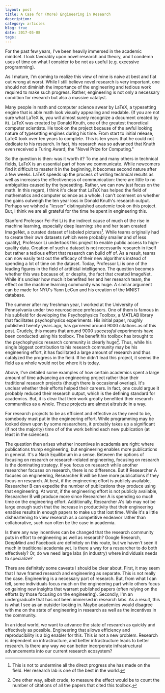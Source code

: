 ```yaml
---
layout: post
title: A Case for (More) Engineering in Research
description: 
category: articles
blog: true
date: 2017-05-08
tags: 
---
```


For the past few years, I've been heavily immersed in the academic mindset. I look favorably upon novel research and theory, and I condemn uses of time on what I consider to be not as useful (e.g. excessive programming).

As I mature, I'm coming to realize this view of mine is naive at best and flat out wrong at worst. While I still believe novel research is very important, one should not diminish the importance of the engineering and tedious work required to make such progress. Rather, engineering is not only a necessary condition for research but also a massive catalyst.

Many people in math and computer science swear by LaTeX, a typesetting engine that is able math look visually appealing and readable. (If you are not sure what LaTeX is, you will almost surely recognize a document created by it). LaTeX was created by Donald Knuth, one of the greatest theoretical computer scientists. He took on the project because of the awful looking nature of typesetting engines during his time. From start to initial release, LaTeX took over ten years to complete. This is ten years that he could not dedicate to his research. In fact, his research was so advanced that Knuth even received a Turing Award, the "Novel Prize for Computing."

So the question is then: was it worth it? To me and many others in technical fields, LaTeX is an essential part of how we communicate. While newcomers find it difficult to master it in the beginning, it becomes second nature after a few weeks. LaTeX speeds up the process of writing technical results as well as increases the effectiveness of communication: there are little to no ambiguities caused by the typesetting. Rather, we can now just focus on the math. In this regard, I think it's clear that LaTeX has helped the field of mathematics and computer science as a whole. I can't comment on whether the gains outweigh the ten year loss in Donald Knuth's research output. Perhaps we wished a "lesser" distinguished academic took on this project. But, I think we are all grateful for the time he spent in engineering this.

Stanford Professor Fei-Fei Li is the indirect cause of much of the rise in machine learning, especially deep learning: she and her team created ImageNet, a curated dataset of labeled pictures[^1]. While teams originally had to create their own datasets (which were probably smaller and of less quality), Professor Li undertook this project to enable public access to high-quality data. Creation of such a dataset is not necessarily research in itself but rather a tedious effort that research can build off of. As a result, teams can now easily test out the efficacy of their new algorithms instead of spending a lot of time on the dataset. Today, Professor Li is one of the leading figures in the field of artificial intelligence. The question becomes whether this was because of, or despite, the fact that created ImageNet. While it's unclear how much it benefited her and her research team, the effect on the machine learning community was huge. A similar argument can be made for NYU's Yann LeCun and his creation of the MNIST database.

The summer after my freshman year, I worked at the University of Pennsylvania under two neuroscience professors. One of them is famous in his subfield for developing the Psychophysics Toolbox, a MATLAB library that facilitates psychophysics experiments. His initial paper, roughly published twenty years ago, has garnered around 9000 citations as of this post. Crudely, this means that around 9000 *successful* experiments have been conducted using his toolbox. The benefit his toolbox has brought to the psychophysics research community is clearly huge[^2]. Thus, while his single biggest contribution to his research community may be his engineering effort, it has facilitated a large amount of research and thus catalyzed the progress in the field. If he didn't lead this project, it seems the field as a whole would not be where it is today.

Above, I've detailed some examples of how certain academics spent a large amount of time advancing an engineering project rather than their traditional research projects (though there is occasional overlap). It's unclear whether their efforts helped their careers. In fact, one could argue it probably reduced their research output, which is the defining standard for academics. But, it is clear that their work greatly benefited their research communities as a whole. These projects are almost altruistic in a way.

For research projects to be as efficient and effective as they need to be, somebody must put in the engineering effort. While programming may be looked down upon by some researchers, it probably takes up a significant (if not the majority) time of of the work behind each new publication (at least in the sciences). 

The question then arises whether incentives in academia are right: where publications trump engineering, but engineering enables more publications in general. It's a Nash Equilibrium in a sense. Between the options of focusing on research or research-related engineering, focusing on research is the dominating strategy. If you focus on research while another researcher focuses on research, there is no difference. But if Researcher A focuses on engineering, Researcher B will be have more publications if they focus on research. At best, if the engineering effort is publicly available, Researcher B can expedite the number of publications they produce using that engineering. At worst, if the engineering effort is not publicly available, Researcher B will produce more since Researcher A is spending so much time on the engineering effort. Additionally, Researcher A's lab may not be large enough such that the increase in productivity that their engineering enables results in enough papers to make up that lost time. While it's a little disheartening to view research as a competitive endeavor rather than collaborative, such can often be the case in academia. 

Is there any way incentives can be changed that the research community puts in effort to engineering as well as research? Google Research, DeepMind and Facebook are definitely on this route, but we haven't seen it much in traditional academia yet. Is there a way for a researcher to do both effectively? Or, do we need large labs (in industry) where individuals needs to specialize?

There are definitely some caveats I should be clear about. First, it may seem that I have framed research and engineering as separate. This is not really the case. Engineering is a necessary part of research. But, from what I can tell, some individuals focus much on the engineering part while others focus on gaining new insights that warrant published papers (often relying on the efforts by those focusing on the engineering). Secondly, I'm an undergraduate that has not been immersed in research labs. As a result, this is what I see as an outsider looking in. Maybe academics would disagree with me on the state of engineering in research as well as the incentives in the community.

In an ideal world, we want to advance the state of research as quickly and effectively as possible. Engineering that allows efficiency and reproducibility is a big enabler for this.  This is not a new problem. Research is dependent on infrastructure, and better infrastructure leads to better research. Is there any way we can better incorporate infrastructural advancements into our current research ecosystem?



[^1]: This is not to undermine all the direct progress she has made on the field. Her research lab is one of the best in the world.

[^2]: One other way, albeit crude, to measure the effect would be to count the number of citations of all the papers that cited this toolbox.

